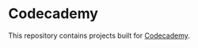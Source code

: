 # Codecademy

This repository contains projects built for [Codecademy](https://www.codecademy.com/).

